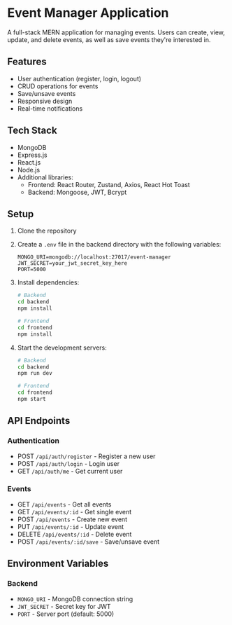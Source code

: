 # Event Manager Application

A full-stack MERN application for managing events. Users can create, view, update, and delete events, as well as save events they're interested in.

## Features

- User authentication (register, login, logout)
- CRUD operations for events
- Save/unsave events
- Responsive design
- Real-time notifications

## Tech Stack

- MongoDB
- Express.js
- React.js
- Node.js
- Additional libraries:
  - Frontend: React Router, Zustand, Axios, React Hot Toast
  - Backend: Mongoose, JWT, Bcrypt

## Setup

1. Clone the repository
2. Create a `.env` file in the backend directory with the following variables:
   ```
   MONGO_URI=mongodb://localhost:27017/event-manager
   JWT_SECRET=your_jwt_secret_key_here
   PORT=5000
   ```

3. Install dependencies:
   ```bash
   # Backend
   cd backend
   npm install

   # Frontend
   cd frontend
   npm install
   ```

4. Start the development servers:
   ```bash
   # Backend
   cd backend
   npm run dev

   # Frontend
   cd frontend
   npm start
   ```

## API Endpoints

### Authentication
- POST `/api/auth/register` - Register a new user
- POST `/api/auth/login` - Login user
- GET `/api/auth/me` - Get current user

### Events
- GET `/api/events` - Get all events
- GET `/api/events/:id` - Get single event
- POST `/api/events` - Create new event
- PUT `/api/events/:id` - Update event
- DELETE `/api/events/:id` - Delete event
- POST `/api/events/:id/save` - Save/unsave event

## Environment Variables

### Backend
- `MONGO_URI` - MongoDB connection string
- `JWT_SECRET` - Secret key for JWT
- `PORT` - Server port (default: 5000)
